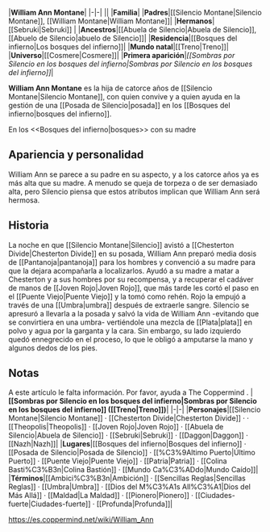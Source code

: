 

|**William Ann Montane**|
|-|-|
||
|**Familia**|
|**Padres**|[[Silencio Montane\|Silencio Montane]], [[William Montane\|William Montane]]|
|**Hermanos**|[[Sebruki\|Sebruki]] |
|**Ancestros**|[[Abuela de Silencio\|Abuela de Silencio]], [[Abuelo de Silencio\|abuelo de Silencio]]|
|**Residencia**|[[Bosques del infierno\|Los bosques del infierno]]|
|**Mundo natal**|[[Treno\|Treno]]|
|**Universo**|[[Cosmere\|Cosmere]]|
|**Primera aparición**|*[[Sombras por Silencio en los bosques del infierno\|Sombras por Silencio en los bosques del infierno]]*|

**William Ann Montane** es la hija de catorce años de [[Silencio Montane\|Silencio Montane]], con quien convive y a quien ayuda en la gestión de una [[Posada de Silencio\|posada]] en los [[Bosques del infierno\|bosques del infierno]].

  En los <<Bosques del infierno\|bosques>> con su madre
## Apariencia y personalidad
William Ann se parece a su padre en su aspecto, y a los catorce años ya es más alta que su madre. A menudo se queja de torpeza o de ser demasiado alta, pero Silencio piensa que estos atributos implican que William Ann será hermosa.

## Historia
La noche en que [[Silencio Montane\|Silencio]] avistó a [[Chesterton Divide\|Chesterton Divide]] en su posada, William Ann preparó media dosis de [[Pantanoja\|pantanoja]] para los hombres y convenció a su madre para que la dejara acompañarla a localizarlos. Ayudó a su madre a matar a Chesterton y a sus hombres por su recompensa, y a recuperar el cadáver de manos de [[Joven Rojo\|Joven Rojo]], que más tarde les cortó el paso en el [[Puente Viejo\|Puente Viejo]] y la tomó como rehén. Rojo la empujó a través de una [[Umbra\|umbra]] después de extraerle sangre.
Silencio se apresuró a llevarla a la posada y salvó la vida de William Ann -evitando que se convirtiera en una umbra- vertiéndole una mezcla de [[Plata\|plata]] en polvo y agua por la garganta y la cara. Sin embargo, su lado izquierdo quedó ennegrecido en el proceso, lo que le obligó a amputarse la mano y algunos dedos de los pies.

## Notas

A este artículo le falta información. Por favor, ayuda a The Coppermind .
|**[[Sombras por Silencio en los bosques del infierno\|Sombras por Silencio en los bosques del infierno]] ([[Treno\|Treno]])**|
|-|-|
|**Personajes**|[[Silencio Montane\|Silencio Montane]] · [[Chesterton Divide\|Chesterton Divide]] ·  · [[Theopolis\|Theopolis]] · [[Joven Rojo\|Joven Rojo]] · [[Abuela de Silencio\|Abuela de Silencio]] · [[Sebruki\|Sebruki]] · [[Daggon\|Daggon]] · [[Nazh\|Nazh]]|
|**Lugares**|[[Bosques del infierno\|Bosques del infierno]] · [[Posada de Silencio\|Posada de Silencio]] · [[%C3%9Altimo Puerto\|Último Puerto]] · [[Puente Viejo\|Puente Viejo]] · [[Patria\|Patria]] · [[Colina Basti%C3%B3n\|Colina Bastión]] · [[Mundo Ca%C3%ADdo\|Mundo Caído]]|
|**Términos**|[[Ambici%C3%B3n\|Ambición]] · [[Sencillas Reglas\|Sencillas Reglas]] · [[Umbra\|Umbra]] · [[Dios del M%C3%A1s All%C3%A1\|Dios del Más Allá]] · [[Maldad\|La Maldad]] · [[Pionero\|Pionero]] · [[Ciudades-fuerte\|Ciudades-fuerte]] · [[Profunda\|Profunda]]|



https://es.coppermind.net/wiki/William_Ann